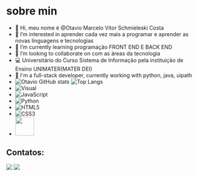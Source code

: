# sobre min 
- 👋 Hi, meu nome é @Otavio Marcelo Vitor Schmieleski Costa 
- 👀 I’m interested in aprender cada vez mais a programar e aprender as novas linguagens e tecnologias
- 🌱 I’m currently learning programação  FRONT END E BACK END
- 💞️ I’m looking to collaborate on com as áreas da tecnologia
- 💻 Universitário do Curso Sistema de Informação pela instituição de Ensino UNIMATER(MATER DEI)
- 🚀 I'm a full-stack developer, currently working with python, java, uipath
- ![Otavio GitHub stats](https://github-readme-stats.vercel.app/api?username=otavio-schmieleski&show_icons=true&theme=github_dark&card_width=500px)  ![Top Langs](https://github-readme-stats.vercel.app/api/top-langs/?username=otavio-schmieleski&layout=compact&langs_count=8&theme=github_dark)
- ![Visual](https://img.shields.io/badge/Visual_Studio_Code-0078D4?style=for-thebadge&logo=visual%20studio%20code&logoColor=white)
- ![JavaScript](https://img.shields.io/badge/JavaScript-323330?style=for-the-badge&logo=javascript&logoColor=F7DF1E) 
- ![Python](https://img.shields.io/badge/Python-FFD43B?style=for-the-badge&logo=python&logoColor=blue)
- ![HTML5](https://img.shields.io/badge/HTML5-E34F26?style=for-the-badge&logo=html5&logoColor=white)
- ![CSS3](https://img.shields.io/badge/CSS3-1572B6?style=for-the-badge&logo=css3&logoColor=white)
- <img src="https://cdn.jsdelivr.net/gh/devicons/devicon/icons/java/java-original-wordmark.svg" width="50" height="50"/>
## Contatos:
<a href="https://www.linkedin.com/in/ot%C3%A1vio-marcelo-vitor-schmieleski-costa-a76010219" target="_blank"><img src="https://img.shields.io/badge/-LinkedIn-%230077B5?style=for-the-badge&logo=linkedin&logoColor=white" target="_blank"></a> 
<a href = "mailto:otavioschmieleski@gmail.com"><img src="https://img.shields.io/badge/Gmail-D14836?style=for-the-badge&logo=gmail&logoColor=white" target="_blank"></a>
